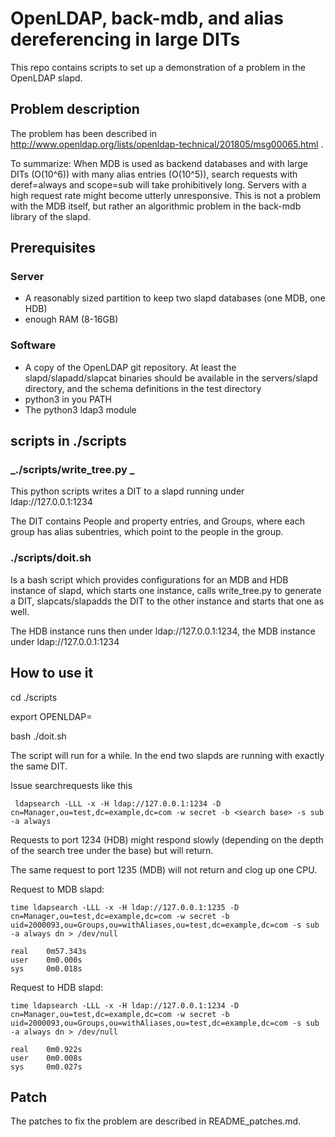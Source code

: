 # OpenLDAP, back-mdb, and alias dereferencing in large DITs 

This repo contains scripts to set up a demonstration of a problem in
the OpenLDAP slapd. 

## Problem description 

The problem has been described in
http://www.openldap.org/lists/openldap-technical/201805/msg00065.html .

To summarize: When MDB is used as backend databases and with large
DITs (O(10^6)) with many alias entries (O(10^5)),  search requests with
deref=always and scope=sub will take prohibitively long. Servers with
a high request rate might become utterly unresponsive. This is not a
problem with the MDB itself, but rather an algorithmic problem in the
back-mdb library of the slapd. 



## Prerequisites

### Server 
-  A reasonably sized partition  to keep two slapd databases (one
MDB, one HDB)
- enough RAM (8-16GB)

### Software

- A copy of the OpenLDAP git repository. At least the
  slapd/slapadd/slapcat binaries should be available in the
  servers/slapd directory, and the schema definitions in the test
  directory
- python3 in you PATH  
- The python3 ldap3 module




## scripts in ./scripts

### _./scripts/write_tree.py _ 

This python scripts writes a DIT to a slapd running under
ldap://127.0.0.1:1234 

The DIT contains People and property entries, and Groups, where each
group has alias subentries, which point to the people in the group. 

### ./scripts/doit.sh 

Is a bash script which provides configurations for an MDB and HDB
instance of slapd, which starts one instance, calls write_tree.py to
generate a DIT, slapcats/slapadds the DIT to the other instance and
starts that one as well. 

The HDB instance runs then under ldap://127.0.0.1:1234, the MDB
instance under ldap://127.0.0.1:1234 

## How to use it

cd ./scripts 

export OPENLDAP=<path to the openldap repo copy>

bash ./doit.sh

The script will run for a while. In the end two slapds are running
with exactly the same DIT. 

Issue searchrequests like this 

```
 ldapsearch -LLL -x -H ldap://127.0.0.1:1234 -D cn=Manager,ou=test,dc=example,dc=com -w secret -b <search base> -s sub -a always
```
Requests to port 1234 (HDB) might respond slowly (depending on the depth of the search tree under the base) but will return. 

The same request to port 1235 (MDB) will not return and clog up one CPU. 


Request to MDB slapd:

```
time ldapsearch -LLL -x -H ldap://127.0.0.1:1235 -D cn=Manager,ou=test,dc=example,dc=com -w secret -b uid=2000093,ou=Groups,ou=withAliases,ou=test,dc=example,dc=com -s sub -a always dn > /dev/null

real    0m57.343s
user    0m0.000s
sys     0m0.018s
```

Request to HDB slapd:

```
time ldapsearch -LLL -x -H ldap://127.0.0.1:1234 -D cn=Manager,ou=test,dc=example,dc=com -w secret -b uid=2000093,ou=Groups,ou=withAliases,ou=test,dc=example,dc=com -s sub -a always dn > /dev/null

real    0m0.922s
user    0m0.008s
sys     0m0.027s
```

## Patch

The patches to fix the problem are described in README_patches.md. 
